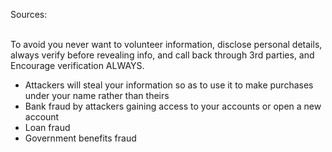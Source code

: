 Sources:

\
To avoid you never want to volunteer information, disclose personal details, always verify before revealing info, and call back through 3rd parties, and Encourage verification ALWAYS.
- Attackers will steal your information so as to use it to make purchases under your name rather than theirs
- Bank fraud by attackers gaining access to your accounts or open a new account
- Loan fraud
- Government benefits fraud

